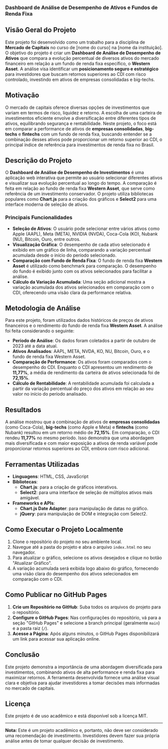 ### Dashboard de Análise de Desempenho de Ativos e Fundos de Renda Fixa

## Visão Geral do Projeto

Este projeto foi desenvolvido como um trabalho para a disciplina de **Mercado de Capitais** no curso de [nome do curso] na [nome da instituição]. O objetivo do projeto é criar um **Dashboard de Análise de Desempenho de Ativos** que compara a evolução percentual de diversos ativos do mercado financeiro em relação a um fundo de renda fixa específico, o **Western Asset**. A análise visa identificar um **posicionamento seguro e estratégico** para investidores que buscam retornos superiores ao CDI com risco controlado, investindo em ativos de empresas consolidadas e big-techs.

## Motivação

O mercado de capitais oferece diversas opções de investimentos que variam em termos de risco, liquidez e retorno. A escolha de uma carteira de investimentos eficiente envolve a diversificação entre diferentes tipos de ativos, equilibrando segurança e rentabilidade. Neste projeto, o foco está em comparar a performance de ativos de **empresas consolidadas**, **big-techs** e **fintechs** com um fundo de renda fixa, buscando entender se a combinação desses ativos pode proporcionar um retorno superior ao CDI, o principal índice de referência para investimentos de renda fixa no Brasil.

## Descrição do Projeto

O **Dashboard de Análise de Desempenho de Investimentos** é uma aplicação web interativa que permite ao usuário selecionar diferentes ativos e visualizar sua evolução percentual ao longo do tempo. A comparação é feita em relação ao fundo de renda fixa **Western Asset**, que serve como referência de um investimento conservador. O projeto utiliza bibliotecas populares como **Chart.js** para a criação dos gráficos e **Select2** para uma interface moderna de seleção de ativos.

### Principais Funcionalidades

- **Seleção de Ativos**: O usuário pode selecionar entre vários ativos como Apple (AAPL), Meta (META), NVIDIA (NVDA), Coca-Cola (KO), Nubank (NU), Bitcoin, Ouro, entre outros.
- **Visualização Gráfica**: O desempenho de cada ativo selecionado é exibido em um gráfico de linha, comparando a variação percentual acumulada desde o início do período selecionado.
- **Comparação com Fundo de Renda Fixa**: O fundo de renda fixa **Western Asset** é utilizado como benchmark para comparação. O desempenho do fundo é exibido junto com os ativos selecionados para facilitar a análise.
- **Cálculo da Variação Acumulada**: Uma seção adicional mostra a variação acumulada dos ativos selecionados em comparação com o CDI, oferecendo uma visão clara da performance relativa.

## Metodologia de Análise

Para este projeto, foram utilizados dados históricos de preços de ativos financeiros e o rendimento do fundo de renda fixa **Western Asset**. A análise foi feita considerando o seguinte:

- **Período de Análise**: Os dados foram coletados a partir de outubro de 2023 até a data atual.
- **Ativos Analisados**: AAPL, META, NVDA, KO, NU, Bitcoin, Ouro, e o fundo de renda fixa Western Asset.
- **Comparação de Performance**: Os ativos foram comparados com o desempenho do CDI. Enquanto o CDI apresentou um rendimento de **11,77%**, a média de rendimento da carteira de ativos selecionada foi de **72,15%**.
- **Cálculo de Rentabilidade**: A rentabilidade acumulada foi calculada a partir da variação percentual do preço dos ativos em relação ao seu valor no início do período analisado.

## Resultados

A análise mostrou que a combinação de ativos de **empresas consolidadas** (como Coca-Cola), **big-techs** (como Apple e Meta) e **fintechs** (como Nubank) resultou em um retorno médio de **72,15%**. Em comparação, o CDI rendeu **11,77%** no mesmo período. Isso demonstra que uma abordagem mais diversificada e com maior exposição a ativos de renda variável pode proporcionar retornos superiores ao CDI, embora com risco adicional.

## Ferramentas Utilizadas

- **Linguagens**: HTML, CSS, JavaScript
- **Bibliotecas**: 
  - **Chart.js**: para a criação de gráficos interativos.
  - **Select2**: para uma interface de seleção de múltiplos ativos mais amigável.
- **Frameworks e APIs**: 
  - **Chart.js Date Adapter**: para manipulação de datas no gráfico.
  - **jQuery**: para manipulação de DOM e integração com Select2.

## Como Executar o Projeto Localmente

1. Clone o repositório do projeto no seu ambiente local.
2. Navegue até a pasta do projeto e abra o arquivo `index.html` no seu navegador.
3. Para atualizar o gráfico, selecione os ativos desejados e clique no botão "Atualizar Gráfico".
4. A variação acumulada será exibida logo abaixo do gráfico, fornecendo uma visão clara do desempenho dos ativos selecionados em comparação com o CDI.

## Como Publicar no GitHub Pages

1. **Crie um Repositório no GitHub**: Suba todos os arquivos do projeto para o repositório.
2. **Configure o GitHub Pages**: Nas configurações do repositório, vá para a seção "GitHub Pages" e selecione a branch principal (geralmente `main`) e a pasta raiz (`/`).
3. **Acesse a Página**: Após alguns minutos, o GitHub Pages disponibilizará um link para acessar sua aplicação online.

## Conclusão

Este projeto demonstra a importância de uma abordagem diversificada para investimentos, combinando ativos de alta performance e renda fixa para maximizar retornos. A ferramenta desenvolvida fornece uma análise visual clara e objetiva para ajudar investidores a tomar decisões mais informadas no mercado de capitais.

## Licença

Este projeto é de uso acadêmico e está disponível sob a licença MIT.

---

**Nota:** Este é um projeto acadêmico e, portanto, não deve ser considerado uma recomendação de investimento. Investidores devem fazer sua própria análise antes de tomar qualquer decisão de investimento.
